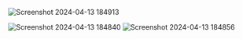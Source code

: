 ![Screenshot 2024-04-13 184913](https://github.com/harshalpatil0003/tourism-website-icp7/assets/117168808/f9d44ef8-5423-42fb-b1a8-122a38649c90)

![Screenshot 2024-04-13 184840](https://github.com/harshalpatil0003/tourism-website-icp7/assets/117168808/e9c02bbf-f6bc-4ac2-8cf5-cf553a9ce990)
![Screenshot 2024-04-13 184856](https://github.com/harshalpatil0003/tourism-website-icp7/assets/117168808/9d4a5b05-ebb5-4e33-bb28-98c6c91da265)

